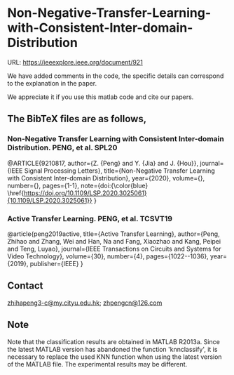 # Non-Negative-Transfer-Learning-with-Consistent-Inter-domain-Distribution
URL:
https://ieeexplore.ieee.org/document/921

We have added comments in the code, the specific details can correspond to the explanation in the paper.

We appreciate it if you use this matlab code and cite our papers.
## The BibTeX files are as follows,
### Non-Negative Transfer Learning with Consistent Inter-domain Distribution. PENG, et al. SPL20
@ARTICLE{9210817,
  author={Z. {Peng} and Y. {Jia} and J. {Hou}},
  journal={IEEE Signal Processing Letters}, 
  title={Non-Negative Transfer Learning with Consistent Inter-domain Distribution}, 
  year={2020},
  volume={},
  number={},
  pages={1-1},
  note={doi:{\color{blue}
\href{https://doi.org/10.1109/LSP.2020.3025061}{10.1109/LSP.2020.3025061}}
  }
### Active Transfer Learning. PENG, et al. TCSVT19
@article{peng2019active,
  title={Active Transfer Learning},
  author={Peng, Zhihao and Zhang, Wei and Han, Na and Fang, Xiaozhao and Kang, Peipei and Teng, Luyao},
  journal={IEEE Transactions on Circuits and Systems for Video Technology},
  volume={30},
  number={4},
  pages={1022--1036},
  year={2019},
  publisher={IEEE}
}
## Contact
zhihapeng3-c@my.cityu.edu.hk; zhpengcn@126.com

## Note
Note that the classification results are obtained in MATLAB R2013a. Since the latest MATLAB version has abandoned the function 'knnclassify', it is necessary to replace the used KNN function when using the latest version of the MATLAB file. The experimental results may be different.
